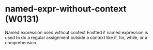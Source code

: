 # named-expr-without-context (W0131)

Named expression used without context Emitted if named expression is
used to do a regular assignment outside a context like if, for, while,
or a comprehension.
